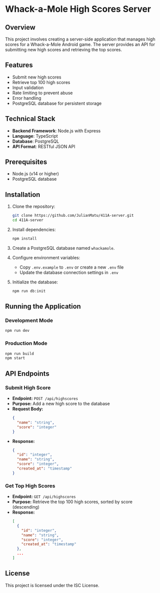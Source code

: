 # Whack-a-Mole High Scores Server

## Overview
This project involves creating a server-side application that manages high scores for a Whack-a-Mole Android game. The server provides an API for submitting new high scores and retrieving the top scores.

## Features

- Submit new high scores
- Retrieve top 100 high scores
- Input validation
- Rate limiting to prevent abuse
- Error handling
- PostgreSQL database for persistent storage

## Technical Stack
- **Backend Framework**: Node.js with Express
- **Language**: TypeScript
- **Database**: PostgreSQL
- **API Format**: RESTful JSON API

## Prerequisites

- Node.js (v14 or higher)
- PostgreSQL database

## Installation

1. Clone the repository:
   ```bash
   git clone https://github.com/JulianMatu/411A-server.git
   cd 411A-server
   ```

2. Install dependencies:
   ```bash
   npm install
   ```

3. Create a PostgreSQL database named `whackamole`.

4. Configure environment variables:
   - Copy `.env.example` to `.env` or create a new `.env` file
   - Update the database connection settings in `.env`

5. Initialize the database:
   ```bash
   npm run db:init
   ```

## Running the Application

### Development Mode

```bash
npm run dev
```

### Production Mode

```bash
npm run build
npm start
```

## API Endpoints

### Submit High Score

- **Endpoint:** `POST /api/highscores`
- **Purpose:** Add a new high score to the database
- **Request Body:**
  ```json
  {
    "name": "string",
    "score": "integer"
  }
  ```
- **Response:**
  ```json
  {
    "id": "integer",
    "name": "string",
    "score": "integer",
    "created_at": "timestamp"
  }
  ```

### Get Top High Scores

- **Endpoint:** `GET /api/highscores`
- **Purpose:** Retrieve the top 100 high scores, sorted by score (descending)
- **Response:**
  ```json
  [
    {
      "id": "integer",
      "name": "string",
      "score": "integer",
      "created_at": "timestamp"
    },
    ...
  ]
  ```

## License

This project is licensed under the ISC License.